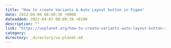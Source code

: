 ```yaml
---
title: "How to create Variants & Auto Layout button in Figma"
date: 2022-04-06 08:50:30 +0000
dateadded: 2022-04-07 00:00:39 +0100
description: ""
link: "https://uxplanet.org/how-to-create-variants-auto-layout-button-in-figma-b7fcb73f991f?source=rss----819cc2aaeee0---4"
category:
directory: _directory/ux-planet.md
---
```

